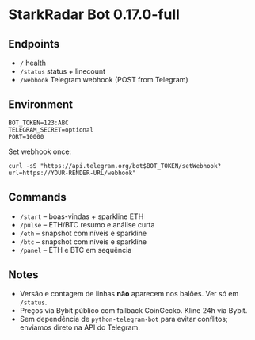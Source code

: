 # StarkRadar Bot 0.17.0-full

## Endpoints
- `/` health
- `/status` status + linecount
- `/webhook` Telegram webhook (POST from Telegram)

## Environment
```
BOT_TOKEN=123:ABC
TELEGRAM_SECRET=optional
PORT=10000
```
Set webhook once:
```
curl -sS "https://api.telegram.org/bot$BOT_TOKEN/setWebhook?url=https://YOUR-RENDER-URL/webhook"
```

## Commands
- `/start` – boas-vindas + sparkline ETH
- `/pulse` – ETH/BTC resumo e análise curta
- `/eth` – snapshot com níveis e sparkline
- `/btc` – snapshot com níveis e sparkline
- `/panel` – ETH e BTC em sequência

## Notes
- Versão e contagem de linhas **não** aparecem nos balões. Ver só em `/status`.
- Preços via Bybit público com fallback CoinGecko. Klíne 24h via Bybit.
- Sem dependência de `python-telegram-bot` para evitar conflitos; enviamos direto na API do Telegram.
